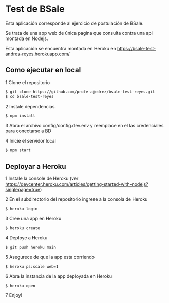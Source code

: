 # Test de BSale

Esta aplicación corresponde al ejercicio de postulación de BSale.

Se trata de una app web de única pagina que consulta contra una api montada en Nodejs.

Esta aplicación se encuentra montada en Heroku en https://bsale-test-andres-reyes.herokuapp.com/

## Como ejecutar en local


1 Clone el repositorio

```bash
$ git clone https://github.com/profe-ajedrez/bsale-test-reyes.git
$ cd bsale-test-reyes
```



2 Instale dependencias.


```bash
$ npm install
```



3 Abra el archivo config/config.dev.env y reemplace en el las credenciales para conectarse a BD



4 Inicie el servidor local

```bash
$ npm start
```


## Deployar a Heroku

1 Instale la console de Heroku (ver https://devcenter.heroku.com/articles/getting-started-with-nodejs?singlepage=true)

2 En el subdirectorio del repositorio ingrese a la consola de Heroku

```bash
$ heroku login
```

3 Cree una app en Heroku

```bash
$ heroku create
```

4 Deploye a Heroku

```bash
$ git push heroku main
```

5 Asegurece de que la app esta corriendo

```bash
$ heroku ps:scale web=1
```

6 Abra la instancia de la app deployada en Heroku

```bash
$ heroku open
```

7 Enjoy!






